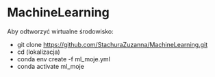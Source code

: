 # MachineLearning
Aby odtworzyć wirtualne środowisko:
- git clone https://github.com/StachuraZuzanna/MachineLearning.git
- cd (lokalizacja)
- conda env create -f ml_moje.yml 
- conda activate ml_moje
